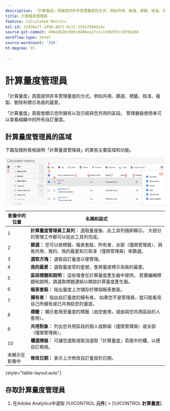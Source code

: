 ```yaml
---
description: 「計算量度」頁面提供許多管理量度的方式，例如共用、篩選、標籤、核准、複製、刪除和標示為我的最愛。
title: 計算量度管理員
feature: Calculated Metrics
exl-id: 32430e77-2450-4672-9c21-255e76802a4c
source-git-commit: 406ed620c880cd48bea17ccc13d0397c18f082b6
workflow-type: tm+mt
source-wordcount: '338'
ht-degree: 5%

---
```


# 計算量度管理員

「計算量度」頁面提供許多管理量度的方式，例如共用、篩選、標籤、核准、複製、刪除和標示為我的最愛。

「計算量度」頁面會顯示您所擁有以及已經與您共用的區段。 管理層級使用者可以查看組織中的所有自訂量度。

## 計算量度管理員的區域

下圖及隨附表格說明「計算量度管理員」的某些主要區域和功能。

![](assets/calcmet_mgr_ui.png)

| 影像中的位置 | 名稱和函式 |
|---|---|
| 1 | **計算量度管理員工具列：** 選取量度後，此工具列隨即顯示。 大部分的管理工作都可以從此工具列完成。 |
| 2 | **篩選：** 您可以依標籤、報表套裝、所有者、全部（僅限管理員）、與我共用、我的、我的最愛和已核准（僅限管理員）來篩選。 |
| 3 | **選取方塊：** 選取自訂量度以便管理。 |
| 4 | **我的最愛：** 選取量度旁的星號，會將量度標示為我的最愛。 |
| 5 | **區段標題和說明：** 這些值會在計算量度產生器中提供。 若要編輯標題和說明，請選取標題連結以開啟計算量度產生器。 |
| 6 | **報表套裝：** 指出量度上次儲存於哪個報表套裝。 |
| 7 | **擁有者：** 指出自訂量度的擁有者。 如果您不是管理員，就只能看見自己所擁有或已共用給您的量度。 |
| 8 | **標籤：** 顯示套用至量度的標籤（由您套用，或由與您共用區段的人套用）。 |
| 9 | **共用對象：** 列出您共用區段的個人或群組（僅限管理員）或全部（僅限管理員）。 |
| 10 | **欄選擇器：** 可讓您選取或取消選取「計算量度」頁面中的欄，以便自訂檢視。 |
| 未顯示在影像中 | **修改日期：** 表示上次修改自訂量度的日期。 |

{style="table-layout:auto"}

## 存取計算量度管理員

1. 在Adobe Analytics中選取 [!UICONTROL **元件**] > [!UICONTROL **計算量度**].
